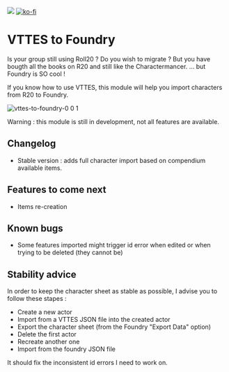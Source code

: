 ![](https://img.shields.io/badge/Foundry-v0.8.6-informational)
[![ko-fi](https://ko-fi.com/img/githubbutton_sm.svg)](https://ko-fi.com/A0A55CQPF)

<!--- Downloads @ Latest Badge -->
<!--- replace <user>/<repo> with your username/repository -->
<!--- ![Latest Release Download Count](https://img.shields.io/github/downloads/<user>/<repo>/latest/module.zip) -->

<!--- Forge Bazaar Install % Badge -->
<!--- replace <your-module-name> with the `name` in your manifest -->
<!--- ![Forge Installs](https://img.shields.io/badge/dynamic/json?label=Forge%20Installs&query=package.installs&suffix=%25&url=https%3A%2F%2Fforge-vtt.com%2Fapi%2Fbazaar%2Fpackage%2F<your-module-name>&colorB=4aa94a) -->

# VTTES to Foundry

Is your group still using Roll20 ?
Do you wish to migrate ?
But you have bougth all the books on R20 and still like the Charactermancer.
... but Foundry is SO cool !

If you know how to use VTTES, this module will help you import characters from R20 to Foundry.

![vttes-to-foundry-0 0 1](https://user-images.githubusercontent.com/8818232/126902529-d173afdf-cb7b-44f8-9bb9-e3b63d1f6e81.gif)

Warning : this module is still in development, not all features are available.

## Changelog

- Stable version : adds full character import based on compendium available items.

## Features to come next

- Items re-creation

## Known bugs

- Some features imported might trigger id error when edited or when trying to be deleted (they cannot be)

## Stability advice

In order to keep the character sheet as stable as possible, I advise you to follow these stapes :

- Create a new actor
- Import from a VTTES JSON file into the created actor
- Export the character sheet (from the Foundry "Export Data" option)
- Delete the first actor
- Recreate another one
- Import from the foundry JSON file

It should fix the inconsistent id errors I need to work on.
